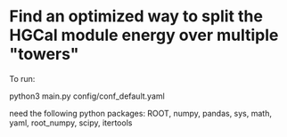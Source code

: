 # Find an optimized way to split the HGCal module energy over multiple "towers"
To run:

python3 main.py config/conf_default.yaml

need the following python packages:
ROOT, numpy, pandas, sys, math, yaml, root_numpy, scipy, itertools

